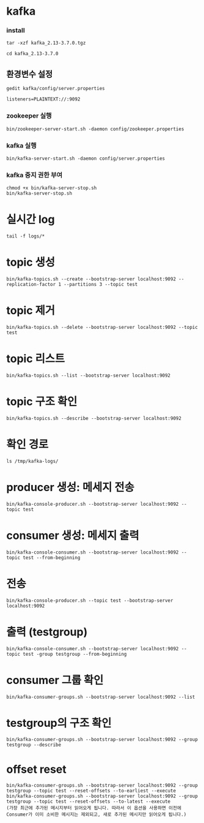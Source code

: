# kafka

### install
```
tar -xzf kafka_2.13-3.7.0.tgz

cd kafka_2.13-3.7.0
```

## 환경변수 설정

```
gedit kafka/config/server.properties
```
```
listeners=PLAINTEXT://:9092
```

### zookeeper 실행
```
bin/zookeeper-server-start.sh -daemon config/zookeeper.properties
```
### kafka 실행
```
bin/kafka-server-start.sh -daemon config/server.properties
```

### kafka 중지 권한 부여
```
chmod +x bin/kafka-server-stop.sh
bin/kafka-server-stop.sh
```

# 실시간 log
```
tail -f logs/*
```

# topic 생성
```
bin/kafka-topics.sh --create --bootstrap-server localhost:9092 --replication-factor 1 --partitions 3 --topic test
```

# topic 제거
```
bin/kafka-topics.sh --delete --bootstrap-server localhost:9092 --topic test
```

# topic 리스트
```
bin/kafka-topics.sh --list --bootstrap-server localhost:9092 
```

# topic 구조 확인
```
bin/kafka-topics.sh --describe --bootstrap-server localhost:9092 
```

# 확인 경로
```
ls /tmp/kafka-logs/
```

# producer 생성: 메세지 전송
```
bin/kafka-console-producer.sh --bootstrap-server localhost:9092 --topic test
```

# consumer 생성: 메세지 출력
```
bin/kafka-console-consumer.sh --bootstrap-server localhost:9092 --topic test --from-beginning
```

# 전송
```
bin/kafka-console-producer.sh --topic test --bootstrap-server localhost:9092
```

# 출력 (testgroup)
```
bin/kafka-console-consumer.sh --bootstrap-server localhost:9092 --topic test -group testgroup --from-beginning
```

# consumer 그룹 확인
```
bin/kafka-consumer-groups.sh --bootstrap-server localhost:9092 --list
```

# testgroup의 구조 확인
```
bin/kafka-consumer-groups.sh --bootstrap-server localhost:9092 --group testgroup --describe
```

#  offset reset
```
bin/kafka-consumer-groups.sh --bootstrap-server localhost:9092 --group testgroup --topic test --reset-offsets --to-earliest --execute
bin/kafka-consumer-groups.sh --bootstrap-server localhost:9092 --group testgroup --topic test --reset-offsets --to-latest --execute
(가장 최근에 추가된 메시지부터 읽어오게 됩니다. 따라서 이 옵션을 사용하면 이전에 Consumer가 이미 소비한 메시지는 제외되고, 새로 추가된 메시지만 읽어오게 됩니다.)
```

